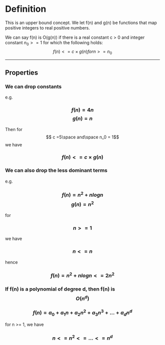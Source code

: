 # Definition
This is an upper bound concept.
We let f(n) and g(n) be functions that map positive integers to real positive numbers.

We can say f(n) is O(g(n)) if there is a real constant c > 0 and integer constant $n_0 >= 1$
for which the following holds:
$$f(n) <= c\times g(n) for n>=n_0$$

----
## Properties
### We can drop constants
e.g.
### $$f(n) = 4n$$$$g(n) = n$$
Then for $$ c =5\space and\space n_0 = 1$$
we have
### $$f(n) <= c\times g(n)$$
### We can also drop the less dominant terms
e.g.
### $$f(n) = n^2+nlogn$$$$g(n)=n^2$$
for
### $$n>=1$$
we have
### $$n<=n$$
hence
### $$f(n)=n^2 + nlogn <=2n^2$$
### If f(n) is a polynomial of degree d, then f(n) is $$O(n^d)$$
### $$f(n) = a_0 + a_1n + a_2n^2 + a_3n^3 + ... + a_dn^d$$
for n >= 1, we have
### $$n<=n^2<=...<=n^d$$
